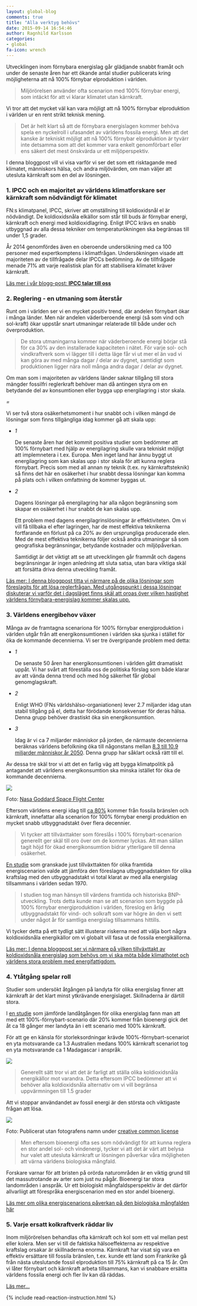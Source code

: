 ```yaml
---
layout: global-blog
comments: true
title: "Alla verktyg behövs"
date: 2015-09-14 16:54:46
author: Ragnhild Karlsson
categories:
- global
fa-icon: wrench
---
```

<p>Utvecklingen inom förnybara energislag går glädjande snabbt framåt och under de senaste åren har ett ökande antal studier publicerats kring möjligheterna att nå 100% förnybar elproduktion i världen. </p>
<blockquote><p>Miljörörelsen använder ofta scenarion med 100% förnybar energi, som intäckt för att vi klarar klimatet utan kärnkraft.</p></blockquote>
<p>Vi tror att det mycket väl kan vara möjligt att nå 100% förnybar elproduktion i världen ur en rent strikt teknisk mening.</p>
<blockquote><p>Det är helt klart så att de förnybara energislagen kommer behöva spela en nyckelroll i ufasandet av världens fossila energi. Men att det kanske är tekniskt möjligt att nå 100% förnybar elproduktion är tyvärr inte detsamma som att det kommer vara enkelt genomförbart eller ens säkert det mest önskvärda ur ett miljöperspektiv.</p></blockquote><p>
<p>I denna bloggpost vill vi visa varför vi ser det som ett risktagande med klimatet, människors hälsa, och andra miljövärden, om man väljer att utesluta kärnkraft som en del av lösningen.</p>
<h3 id="all-tools-1"><span class="fa-stack fa-lg chapter-icon"><i class="fa fa-circle fa-stack-2x"></i><i class="fa fa-bullhorn fa-stack-1x fa-inverse"></i></span>1. IPCC och en majoritet av världens klimatforskare ser kärnkraft som nödvändigt för klimatet</h3>
<p>FN:s klimatpanel, IPCC, skriver att omställning till koldioxidsnål el är nödvändigt. De koldioxidsnåla elkällor som står till buds är förnybar energi, kärnkraft och energi med koldioxidlagring. Enligt IPCC krävs en snabb utbyggnad av alla dessa tekniker om temperaturökningen ska begränsas till under 1,5 grader.</p>
<p> År 2014 genomfördes även en oberoende undersökning med ca 100 personer med expertkomptens i klimatfrågan. Undersökningen visade att majoriteten av de tillfrågade delar IPCCs bedömning. Av de tillfrågade menade 71% att varje realistisk plan för att stabilisera klimatet kräver kärnkraft.</p>
<p> <a href="/global/IPCC-talar-till-oss/"><i class="fa fa-arrow-circle-o-right read-more-arrow"></i> Läs mer i vår blogg-post: <b>IPCC talar till oss</b></a></p>
<h3 id="all-tools-2"><span class="fa-stack fa-lg chapter-icon"><i class="fa fa-circle fa-stack-2x"></i><i class="fa fa-area-chart fa-stack-1x fa-inverse"></i></span>2. Reglering - en utmaning som återstår</h3>
<p>Runt om i världen ser vi en mycket positiv trend, där andelen förnybart ökar i många länder. Men när andelen väderberoende energi (så som vind och sol-kraft) ökar uppstår snart utmaningar relaterade till både under och överproduktion.</p>
<blockquote><p>De stora utmaningarna kommer när väderberoende energi börjar stå för ca 30% av den installerade kapaciteten i nätet. För varje sol- och vindkraftverk som vi lägger till i detta läge får vi ut mer el än vad vi kan göra av med många dagar / delar av dygnet, samtidigt som produktionen ligger nära noll många andra dagar / delar av dygnet.</p></blockquote>
<p>Om man som i majoriteten av världens länder saknar tillgång till stora mängder fossilfri reglerkraft behöver man då antingen styra om en betydande del av konsumtionen eller bygga upp energilagring i stor skala. 
<p class="text-center" id="all-tools-battery-question"><i class="fa fa-5x fa-battery-quarter" > = </i><i class="fa fa-5x fa-question" ></i></p>
<p>Vi ser två stora osäkerhetsmoment i hur snabbt och i vilken mängd de lösningar som finns tillgängliga idag kommer gå att skala upp:</p>
<ul class="fa-ul">
<li><span class=" fa-li fa-stack"><i class="fa fa-circle fa-stack-2x"></i><i class="fa fa-stack-1x fa-inverse">1</i></span> <p> De senaste åren har det kommit positiva studier som bedömmer att 100% förnybart med hjälp av energilagring skulle vara tekniskt möjligt att implemnetera i t.ex. Europa. Men inget land har ännu byggt ut energilagring som kan skalas upp i stor skala för att kunna reglera förnybart. Precis som med all annan ny teknik (t.ex. ny kärnkraftsteknik) så finns det här en osäkerhet i hur snabbt dessa lösningar kan komma på plats och i vilken omfattning de kommer byggas ut.</p></li>
<li><span class=" fa-li fa-stack"><i class="fa fa-circle fa-stack-2x"></i><i class="fa fa-stack-1x fa-inverse">2</i></span><p>Dagens lösningar på energilagring har alla någon begränsning som skapar en osäkerhet i hur snabbt de kan skalas upp.</p>
<p>Ett problem med dagens energilagrinslösningar är effektiviteten.  Om vi vill få tillbaka el efter lagringen, har de mest effektiva teknikerna fortfarande en förlust på ca 20% av den ursprungliga producerade elen. Med de mest effektiva teknikerna följer också andra utmaningar så som geografiska begränsningar, betydande kostnader och miljöpåverkan.</p>
<p> Samtidigt är det viktigt att se att utvecklingen går frammåt och dagens begränsningar är ingen anledning att sluta satsa, utan bara viktiga skäl att forsätta driva denna utveckling framåt.</p></li>
</ul>
<p><a href="/global/reglerfragan/"><i class="fa fa-arrow-circle-o-right read-more-arrow"></i> Läs mer: I denna bloggpost titta vi närmare på de olika lösningar som föreslagits för att lösa reglerfrågan. Med utgångspunkt i dessa lösningar diskuterar vi varför det i dagsläget finns skäl att oroas över vilken hastighet världens förnybara-energislag kommer skalas upp.</a></p>
<h3 id="all-tools-3"><span class="fa-stack fa-lg chapter-icon"><i class="fa fa-circle fa-stack-2x"></i><i class="fa fa-line-chart fa-stack-1x fa-inverse"></i></span>3. Världens energibehov växer</h3>
<p>Många av de framtagna scenariona för 100% förnybar energiproduktion i världen utgår från att energikonsumtionen i världen ska sjunka i stället för öka de kommande decennierna. Vi ser tre övergripande problem med detta:</p>
<ul class="fa-ul">
<li><span class=" fa-li fa-stack"><i class="fa fa-circle fa-stack-2x"></i><i class="fa fa-stack-1x fa-inverse">1</i></span><p>De senaste 50 åren har energikonsumtionen i världen gått dramatiskt uppåt. Vi har svårt att föreställa oss de politiska förslag som både klarar av att vända denna trend och med hög säkerhet får global genomglagskraft.</p></li>
<li><span class=" fa-li fa-stack"><i class="fa fa-circle fa-stack-2x"></i><i class="fa fa-stack-1x fa-inverse">2</i></span><p>Enligt WHO (FNs världshälso-organiationen) lever 2.7 miljarder idag utan stabil tillgång på el, detta har förödande konsekvenser för deras hälsa. Denna grupp behöver drastiskt öka sin energikonsumtion.</p></li>
<li><span class=" fa-li fa-stack"><i class="fa fa-circle fa-stack-2x"></i><i class="fa fa-stack-1x fa-inverse">3</i></span><p>Idag är vi ca 7 miljarder människor på jorden, de närmaste decennierna beräknas världens befolkning öka till någonstans mellan <a href="https://en.wikipedia.org/wiki/World_population">8.3 till 10.9 miljarder människor år 2050</a>. Denna grupp har såklart också rätt till el.</p></li>
</ul>
<p>Av dessa tre skäl tror vi att det en farlig väg att bygga klimatpolitik på antagandet att världens energikonsumtion ska minska istället för öka de kommande decennierna.</p>
<img class="img-responsive blog-img" src="/assets/img/global/high_energy_ planet.jpg">
<p class="img-text">Foto: <a href="https://www.flickr.com/photos/gsfc/8246931247">Nasa Goddard Space Flight Center</a></p>
<p>Eftersom världens energi idag till <a href="http://www.iea.org/statistics/statisticssearch/report/?year=2012&country=WORLD&product=ElectricityandHeat">ca 80%</a> kommer från fossila bränslen och kärnkraft, innefattar alla scenarion för 100% förnybar energi produktion en mycket snabb utbyggnadstakt över flera decennier.</p> 
<blockquote><p>Vi tycker att tillväxttakter som föreslås i 100% förnybart-scenarion generellt ger skäl till oro över om de kommer lyckas. Att man sällan tagit höjd för ökad energikonsumtion bidrar ytterligare till denna osäkerhet.</p></blockquote>
<p><a href="http://onlinelibrary.wiley.com/doi/10.1002/wcc.324/pdf">En studie</a> som granskade just tillväxttakten för olika framtida energiscenarion valde att jämföra den föreslagna utbyggnadstakten för olika kraftslag med den utbyggnadstakt vi total klarat av med alla energislag tillsammans i världen sedan 1970.</p>
<blockquote><p>I studien tog man hänsyn till värdens framtida och historiska BNP-utveckling. Trots detta kunde man se att scenarion som byggde på 100% förnybar energiproduktion i världen, föreslog en årlig utbyggnadstakt för vind- och solkraft som var högre än den vi sett under något år för samtliga energislag tillsammans hittills.</p></blockquote>
<p>Vi tycker detta på ett tydligt sätt illusterar riskerna med att välja bort några koldioxidsnåla energikällor om vi globalt vill fasa ut de fossila energikällorna.</p>
<p><a href="/global/vaxande-energibehov/"><i class="fa fa-arrow-circle-o-right read-more-arrow"></i> Läs mer: I denna bloggpost ser vi närmare på vilken tillväxttakt av koldioxidsnåla energislag som behövs om vi ska möta både klimathotet och världens stora problem med energifattigdom.</a></p>
<h3 id="all-tools-4"><span class="fa-stack fa-lg chapter-icon"><i class="fa fa-circle fa-stack-2x"></i><i class="fa fa-globe fa-stack-1x fa-inverse"></i></span>4. Ytåtgång spelar roll</h3>
<p>Studier som undersökt åtgången på landyta för olika energislag finner att kärnkraft är det klart minst ytkrävande energislaget. Skillnaderna är därtill stora.<p>
<p>I <a href="http://www.sciencedirect.com/science/article/pii/S0306261915000124">en studie</a> som jämförde landåtgången för olika energislag fann man att med ett 100%-förnybart-scenario där 20% kommer från bioenergi gick det åt ca 18 gånger mer landyta än i ett scenario med 100% kärnkraft.</p>
<p>För att ge en känsla för storleksordningar krävde 100%-förnybart-scenariot en yta motsvarande ca 1.3 Australien medans 100% kärnkraft scenariot tog en yta motsvarande ca 1 Madagascar i anspråk.</p>
<img class="img-responsive blog-img" src="/assets/img/global/australia_or_madagascar.jpg">
<blockquote><p>Generellt sätt tror vi att det är farligt att ställa olika koldioxidsnåla energikällor mot varandra. Detta eftersom IPCC bedömmer att vi behöver alla koldioxidsnåla alternativ om vi vill begränsa uppvärmningen till 1.5 grader</p></blockquote>
<p> Att vi stoppar användandet av  fossil energi är den största och viktigaste frågan att lösa.</p>
<img class="img-responsive blog-img" src="/assets/img/global/biodiversity.jpg">
<p class="img-text">Foto: Publicerat utan fotografens namn under <a href="https://creativecommons.org/licenses/by/2.0/">creative common license</a></p>
<blockquote><p>Men eftersom bioenergi ofta ses som nödvändigt för att kunna reglera en stor andel sol- och vindenergi, tycker vi att det är värt att belysa hur valet att utesluta kärnkraft ur lösningen påverkar våra möjligheten att värna världens biologiska mångfald.</p></blockquote>
<p>Forskare varnar för att bristen på orörda naturområden är en viktig grund till det massutrotande av arter som just nu pågår. Bioenergi tar stora landområden i anspråk. Ur ett biologiskt mångfaldsperspektiv är det därför allvarliigt att förespråka energiscenarion med en stor andel bioenergi.</p>
<p><a href="/global/ytanvandning/"><i class="fa fa-arrow-circle-o-right read-more-arrow"></i> Läs mer om olika energiscenarions påverkan på den biologiska mångfalden här</a></p>
<!-- 
http://www.sciencedirect.com/science/article/pii/S0306261915000124</p> -->
<h3 id="all-tools-5"><span class="fa-stack fa-lg chapter-icon"><i class="fa fa-circle fa-stack-2x"></i><i class="fa fa-heartbeat fa-stack-1x fa-inverse"></i></span>5. Varje ersatt kolkraftverk räddar liv</h3>
<p>Inom miljörörelsen behandlas ofta kärnkraft och kol som ett val mellan pest eller kolera. Men ser vi till de faktiska hälsoeffekterna av respektive kraftslag orsakar är skillnaderna enorma. Kärnkraft har visat sig vara en effektiv ersättare till fossila bränslen, t.ex. kunde ett land som Frankrike gå från nästa uteslutande fossil elproduktion till 75% kärnkraft på ca 15 år. Om vi låter förnybart och kärnkraft arbeta tillsammans, kan vi snabbare ersätta världens fossila energi och fler liv kan då räddas.</p>
<p><a href="/karnkraftskoll/radda-liv/"><i class="fa fa-arrow-circle-o-right read-more-arrow"></i> Läs mer...</a></p>
{% include read-reaction-instruction.html %}
<!-- 
0. MEGaphone 
1. fa-area-chart Reglerfrågan

2. Globe Ytanvänding
3. LEAF Biologisk Mångfald
4. LINE-CHART Nödvändig tillväxttakt
5. HART Varje ersatt kolkraftverk räddar liv


Vi vill betona att vi inte ser de här listade problemen som ett själ att inte satsa på förnybart, bara kärnkraft kommer inte klara biffen men det är viktiga problem som behöver läggas stort fokus på att lösa.


 vill i denna bloggpost belysa  -->